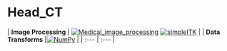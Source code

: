 # Head_CT

| __Image Processing__ | [![Medical_image_processing](https://img.shields.io/badge/Scikit_image-0.24-FD6800)](https://github.com/scikit-image/scikit-image) [![simpleITK](https://img.shields.io/badge/SimpleITK-2.1.1.1-F1C40F)](https://github.com/SimpleITK/SimpleITK) |
| __Data Transforms__ |[![NumPy](https://img.shields.io/badge/numpy-%23013243.svg?style=for-the-badge&logo=numpy&logoColor=white)](https://github.com/numpy/numpy) |
| :--- | :--- |

